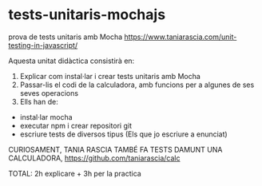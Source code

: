 # tests-unitaris-mochajs
prova de tests unitaris amb Mocha
https://www.taniarascia.com/unit-testing-in-javascript/

Aquesta unitat didàctica consistirà en:

1. Explicar com instal·lar i crear tests unitaris amb Mocha
2. Passar-lis el codi de la calculadora, amb funcions per a algunes de ses seves operacions
3. Ells han de:
 - instal·lar mocha
 - executar npm i crear repositori git
 - escriure tests de diversos tipus (Els que jo escriure a enunciat)

 CURIOSAMENT, TANIA RASCIA TAMBÉ FA TESTS DAMUNT UNA CALCULADORA,
 https://github.com/taniarascia/calc


 TOTAL:  2h explicare + 3h per la practica  